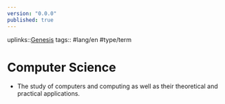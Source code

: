 ```yaml
---
version: "0.0.0"
published: true
---
```

uplinks::[Genesis](./Genesis.md)
tags:: #lang/en #type/term 
# Computer Science
- The study of computers and computing as well as their theoretical and practical applications.

